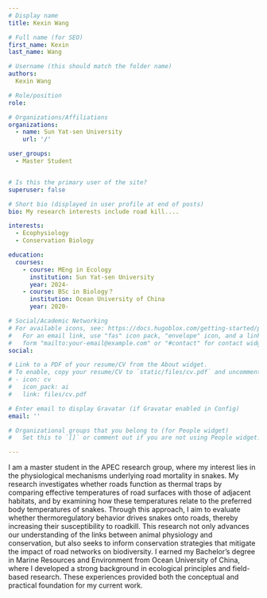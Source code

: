 ```yaml
---
# Display name
title: Kexin Wang

# Full name (for SEO)
first_name: Kexin
last_name: Wang

# Username (this should match the folder name)
authors:
  Kexin Wang

# Role/position
role:

# Organizations/Affiliations
organizations:
  - name: Sun Yat-sen University
    url: '/'

user_groups:
  - Master Student


# Is this the primary user of the site?
superuser: false

# Short bio (displayed in user profile at end of posts)
bio: My research interests include road kill....

interests:
  - Ecophysiology
  - Conservation Biology

education:
  courses:
    - course: MEng in Ecology
      institution: Sun Yat-sen University
      year: 2024-
    - course: BSc in Biology？
      institution: Ocean University of China
      year: 2020-

# Social/Academic Networking
# For available icons, see: https://docs.hugoblox.com/getting-started/page-builder/#icons
#   For an email link, use "fas" icon pack, "envelope" icon, and a link in the
#   form "mailto:your-email@example.com" or "#contact" for contact widget.
social:

# Link to a PDF of your resume/CV from the About widget.
# To enable, copy your resume/CV to `static/files/cv.pdf` and uncomment the lines below.
# - icon: cv
#   icon_pack: ai
#   link: files/cv.pdf

# Enter email to display Gravatar (if Gravatar enabled in Config)
email: ''

# Organizational groups that you belong to (for People widget)
#   Set this to `[]` or comment out if you are not using People widget.

---
```


I am a master student in the APEC research group, where my interest lies in the physiological mechanisms underlying road mortality in snakes. My research investigates whether roads function as thermal traps by comparing effective temperatures of road surfaces with those of adjacent habitats, and by examining how these temperatures relate to the preferred body temperatures of snakes. Through this approach, I aim to evaluate whether thermoregulatory behavior drives snakes onto roads, thereby increasing their susceptibility to roadkill. This research not only advances our understanding of the links between animal physiology and conservation, but also seeks to inform conservation strategies that mitigate the impact of road networks on biodiversity.
I earned my Bachelor’s degree in Marine Resources and Environment from Ocean University of China, where I developed a strong background in ecological principles and field-based research. These experiences provided both the conceptual and practical foundation for my current work.
